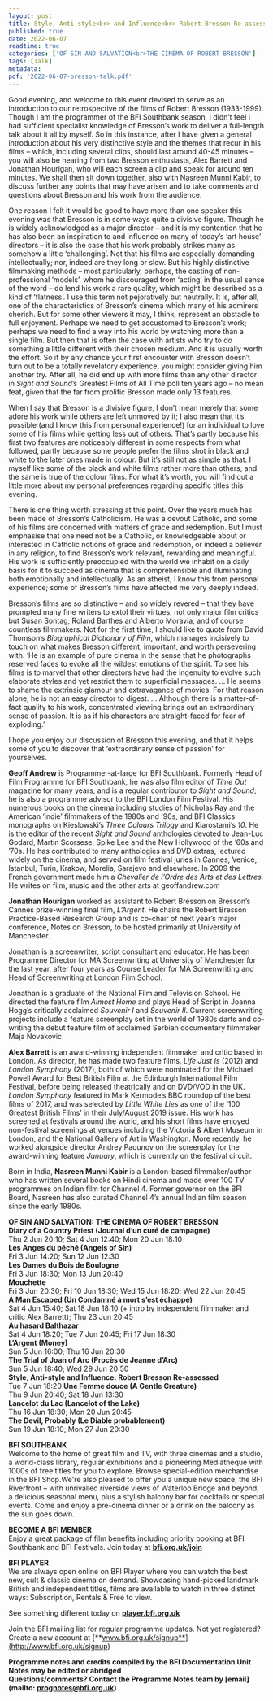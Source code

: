 ```yaml
---
layout: post
title: Style, Anti-style<br> and Influence<br> Robert Bresson Re-assessed
published: true
date: 2022-06-07
readtime: true
categories: ['OF SIN AND SALVATION<br>THE CINEMA OF ROBERT BRESSON']
tags: [Talk]
metadata: 
pdf: '2022-06-07-bresson-talk.pdf'
---
```


Good evening, and welcome to this event devised to serve as an introduction to our retrospective of the films of Robert Bresson (1933-1999). Though I am the programmer of the BFI Southbank season, I didn’t feel I had sufficient specialist knowledge of Bresson’s work to deliver a full-length talk about it all by myself. So in this instance, after I have given a general introduction about his very distinctive style and the themes that recur in his films – which, including several clips, should last around 40-45 minutes – you will also be hearing from two Bresson enthusiasts, Alex Barrett and Jonathan Hourigan, who will each screen a clip and speak for around ten minutes. We shall then sit down together, also with Nasreen Munni Kabir, to discuss further any points that may have arisen and to take comments and questions about Bresson and his work from the audience.

One reason I felt it would be good to have more than one speaker this evening was that Bresson is in some ways quite a divisive figure. Though he is widely acknowledged as a major director – and it is my contention that he has also been an inspiration to and influence on many of today’s ‘art house’ directors – it is also the case that his work probably strikes many as somehow a little ‘challenging’. Not that his films are especially demanding intellectually; nor, indeed are they long or slow. But his highly distinctive filmmaking methods – most particularly, perhaps, the casting of non-professional ‘models’, whom he discouraged from ‘acting’ in the usual sense of the word – do lend his work a rare quality, which might be described as a kind of ‘flatness’. I use this term not pejoratively but neutrally. It is, after all, one of the characteristics of Bresson’s cinema which many of his admirers cherish. But for some other viewers it may, I think, represent an obstacle to full enjoyment. Perhaps we need to get accustomed to Bresson’s work; perhaps we need to find a way into his world by watching more than a single film. But then that is often the case with artists who try to do something a little different with their chosen medium. And it is usually worth the effort. So if by any chance your first encounter with Bresson doesn’t turn out to be a totally revelatory experience, you might consider giving him another try. After all, he did end up with more films than any other director in _Sight and Sound_’s Greatest Films of All Time poll ten years ago – no mean feat, given that the far from prolific Bresson made only 13 features.

When I say that Bresson is a divisive figure, I don’t mean merely that some adore his work while others are left unmoved by it; I also mean that it’s possible (and I know this from personal experience!) for an individual to love some of his films while getting less out of others. That’s partly because his first two features are noticeably different in some respects from what followed, partly because some people prefer the films shot in black and white to the later ones made in colour. But it’s still not as simple as that. I myself like some of the black and white films rather more than others, and the same is true of the colour films. For what it’s worth, you will find out a little more about my personal preferences regarding specific titles this evening.

There is one thing worth stressing at this point. Over the years much has been made of Bresson’s Catholicism. He was a devout Catholic, and some of his films are concerned with matters of grace and redemption. But I must emphasise that one need not be a Catholic, or knowledgeable about or interested in Catholic notions of grace and redemption, or indeed a believer in any religion, to find Bresson’s work relevant, rewarding and meaningful. His work is sufficiently preoccupied with the world we inhabit on a daily basis for it to succeed as cinema that is comprehensible and illuminating both emotionally and intellectually. As an atheist, I know this from personal experience; some of Bresson’s films have affected me very deeply indeed.

Bresson’s films are so distinctive – and so widely revered – that they have prompted many fine writers to extol their virtues; not only major film critics but Susan Sontag, Roland Barthes and Alberto Moravia, and of course countless filmmakers. Not for the first time, I should like to quote from David Thomson’s _Biographical Dictionary of Film_, which manages incisively to touch on what makes Bresson different, important, and worth persevering with. ‘He is an example of pure cinema in the sense that he photographs reserved faces to evoke all the wildest emotions of the spirit. To see his films is to marvel that other directors have had the ingenuity to evolve such elaborate styles and yet restrict them to superficial messages. … He seems to shame the extrinsic glamour and extravagance of movies. For that reason alone, he is not an easy director to digest. … Although there is a matter-of-fact quality to his work, concentrated viewing brings out an extraordinary sense of passion. It is as if his characters are straight-faced for fear of exploding.’

I hope you enjoy our discussion of Bresson this evening, and that it helps some of you to discover that ‘extraordinary sense of passion’ for yourselves.

**Geoff Andrew** is Programmer-at-large for BFI Southbank. Formerly Head of Film Programme for BFI Southbank, he was also film editor of _Time Out_ magazine for many years, and is a regular contributor to _Sight and Sound_; he is also a programme advisor to the BFI London Film Festival. His numerous books on the cinema including studies of Nicholas Ray and the American ‘indie’ filmmakers of the 1980s and ’90s, and BFI Classics monographs on Kieslowski’s _Three Colours Trilogy_ and Kiarostami’s _10_. He is the editor of the recent _Sight and Sound_ anthologies devoted to Jean-Luc Godard, Martin Scorsese, Spike Lee and the New Hollywood of the ’60s and ’70s. He has contributed to many anthologies and DVD extras, lectured widely on the cinema, and served on film festival juries in Cannes, Venice, Istanbul, Turin, Krakow, Morelia, Sarajevo and elsewhere. In 2009 the French government made him a _Chevalier de l’Ordre des Arts et des Lettres._ He writes on film, music and the other arts at geoffandrew.com

**Jonathan Hourigan** worked as assistant to Robert Bresson on Bresson’s Cannes prize-winning final film, _L’Argent_. He chairs the Robert Bresson Practice-Based Research Group and is co-chair of next year’s major conference, Notes on Bresson, to be hosted primarily at University of Manchester.

Jonathan is a screenwriter, script consultant and educator. He has been Programme Director for MA Screenwriting at University of Manchester for the last year, after four years as Course Leader for MA Screenwriting and Head of Screenwriting at London Film School.

Jonathan is a graduate of the National Film and Television School. He directed the feature film _Almost Home_ and plays Head of Script in Joanna Hogg’s critically acclaimed _Souvenir I_ and _Souvenir II_. Current screenwriting projects include a feature screenplay set in the world of 1980s darts and co-writing the debut feature film of acclaimed Serbian documentary filmmaker Maja Novakovic.

**Alex Barrett** is an award-winning independent filmmaker and critic based in London. As director, he has made two feature films, _Life Just Is_ (2012) and _London Symphony_ (2017), both of which were nominated for the Michael Powell Award for Best British Film at the Edinburgh International Film Festival, before being released theatrically and on DVD/VOD in the UK. _London Symphony_ featured in Mark Kermode’s BBC roundup of the best films of 2017, and was selected by _Little White Lies_ as one of the ‘100 Greatest British Films’ in their July/August 2019 issue. His work has screened at festivals around the world, and his short films have enjoyed non-festival screenings at venues including the Victoria & Albert Museum in London, and the National Gallery of Art in Washington. More recently, he worked alongside director Andrey Paounov on the screenplay for the award-winning feature _January_, which is currently on the festival circuit.

Born in India, **Nasreen Munni Kabir** is a London-based filmmaker/author who has written several books on Hindi cinema and made over 100 TV programmes on Indian film for Channel 4. Former governor on the BFI Board, Nasreen has also curated Channel 4’s annual Indian film season since the early 1980s.


**OF SIN AND SALVATION:**
**THE CINEMA OF ROBERT BRESSON**<br>
**Diary of a Country Priest (Journal d’un curé de campagne)**<br>
Thu 2 Jun 20:10; Sat 4 Jun 12:40; Mon 20 Jun 18:10<br>
**Les Anges du péché (Angels of Sin)**<br>
Fri 3 Jun 14:20; Sun 12 Jun 12:30<br>
**Les Dames du Bois de Boulogne**<br>
Fri 3 Jun 18:30; Mon 13 Jun 20:40<br>
**Mouchette**<br>
Fri 3 Jun 20:30; Fri 10 Jun 18:30; Wed 15 Jun 18:20; Wed 22 Jun 20:45<br>
**A Man Escaped (Un Condamné à mort s’est échappé)**<br>
Sat 4 Jun 15:40; Sat 18 Jun 18:10 (+ intro by independent filmmaker and critic Alex Barrett); Thu 23 Jun 20:45<br>
**Au hasard Balthazar**<br>
Sat 4 Jun 18:20; Tue 7 Jun 20:45; Fri 17 Jun 18:30<br>
**L’Argent (Money)**<br>
Sun 5 Jun 16:00; Thu 16 Jun 20:30<br>
**The Trial of Joan of Arc (Procès de Jeanne d’Arc)**<br>
Sun 5 Jun 18:40; Wed 29 Jun 20:50<br>
**Style, Anti-style and Influence: Robert Bresson Re-assessed**<br>
Tue 7 Jun 18:20
**Une Femme douce (A Gentle Creature)**<br>
Thu 9 Jun 20:40; Sat 18 Jun 13:30<br>
**Lancelot du Lac (Lancelot of the Lake)**<br>
Thu 16 Jun 18:30; Mon 20 Jun 20:45<br>
**The Devil, Probably (Le Diable probablement)**<br>
Sun 19 Jun 18:10; Mon 27 Jun 20:30<br>

**BFI SOUTHBANK**  
Welcome to the home of great film and TV, with three cinemas and a studio, a world-class library, regular exhibitions and a pioneering Mediatheque with 1000s of free titles for you to explore. Browse special-edition merchandise in the BFI Shop.We&#39;re also pleased to offer you a unique new space, the BFI Riverfront – with unrivalled riverside views of Waterloo Bridge and beyond, a delicious seasonal menu, plus a stylish balcony bar for cocktails or special events. Come and enjoy a pre-cinema dinner or a drink on the balcony as the sun goes down.  

**BECOME A BFI MEMBER**  
Enjoy a great package of film benefits including priority booking at BFI Southbank and BFI Festivals. Join today at [**bfi.org.uk/join**](http://www.bfi.org.uk/join)  

**BFI PLAYER**  
 We are always open online on BFI Player where you can watch the best new, cult &amp; classic cinema on demand. Showcasing hand-picked landmark British and independent titles, films are available to watch in three distinct ways: Subscription, Rentals &amp; Free to view.  

See something different today on [**player.bfi.org.uk**](https://player.bfi.org.uk)  

Join the BFI mailing list for regular programme updates. Not yet registered? Create a new account at [**www.bfi.org.uk/signup**](http://www.bfi.org.uk/signup)

**Programme notes and credits compiled by the BFI Documentation Unit  
Notes may be edited or abridged  
Questions/comments? Contact the Programme Notes team by [email](mailto: prognotes@bfi.org.uk)**
